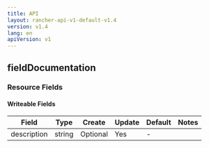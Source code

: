 ```yaml
---
title: API
layout: rancher-api-v1-default-v1.4
version: v1.4
lang: en
apiVersion: v1
---
```


## fieldDocumentation



### Resource Fields

#### Writeable Fields

Field | Type | Create | Update | Default | Notes
---|---|---|---|---|---
description | string | Optional | Yes | - | 



<br>

